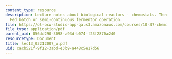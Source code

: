 ```yaml
---
content_type: resource
description: Lecture notes about biological reactors - chemostats. Theory of the chemostat.
  Fed batch or semi-continuous fermentor operation.
file: https://ol-ocw-studio-app-qa.s3.amazonaws.com/courses/10-37-chemical-and-biological-reaction-engineering-spring-2007/cacb521f9f123abde3b9a448c5e17d56_lec13_03212007_w.pdf
file_type: application/pdf
parent_uid: 856dd290-3098-a93d-b074-f23f2870a240
resourcetype: Document
title: lec13_03212007_w.pdf
uid: cacb521f-9f12-3abd-e3b9-a448c5e17d56
---
```

